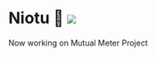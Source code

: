 # Niotu 🔮  ![](https://komarev.com/ghpvc/?username=niotu&color=blue)

Now working on Mutual Meter Project


<!-- <img style="display: block;-webkit-user-select: none;margin: auto;background-color: hsl(0, 0%, 90%);" src="https://i.pinimg.com/originals/d0/97/9b/d0979b26cec609049b3d1a3dee5b89b3.gif">
 -->

